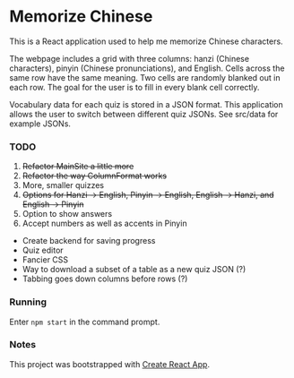 # Memorize Chinese

This is a React application used to help me memorize Chinese characters.

The webpage includes a grid with three columns: hanzi (Chinese characters), pinyin (Chinese pronunciations), and English. Cells across the same row have the same meaning. Two cells are randomly blanked out in each row. The goal for the user is to fill in every blank cell correctly.

Vocabulary data for each quiz is stored in a JSON format. This application allows the user to switch between different quiz JSONs. See src/data for example JSONs.

### TODO

1. ~~Refactor MainSite a little more~~
2. ~~Refactor the way ColumnFormat works~~
3. More, smaller quizzes
4. ~~Options for Hanzi -> English, Pinyin -> English, English -> Hanzi, and English -> Pinyin~~
5. Option to show answers
6. Accept numbers as well as accents in Pinyin

* Create backend for saving progress
* Quiz editor
* Fancier CSS
* Way to download a subset of a table as a new quiz JSON (?)
* Tabbing goes down columns before rows (?)

### Running

Enter `npm start` in the command prompt.

### Notes

This project was bootstrapped with [Create React App](https://github.com/facebook/create-react-app).